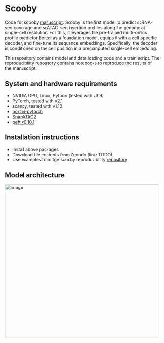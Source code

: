 # Scooby

Code for scooby [manuscript]().
Scooby is the first model to predict scRNA-seq coverage and scATAC-seq insertion profiles along the genome at single-cell resolution.
For this, it leverages the pre-trained multi-omics profile predictor Borzoi as a foundation model, equips it with a cell-specific decoder, and fine-tune its sequence embeddings. Specifically, the decoder is conditioned on the cell position in a precomputed single-cell embedding.

This repository contains model and data loading code and a train script. 
The reproducibility [repository](https://github.com/gagneurlab/scooby_reproducibility) contains notebooks to reproduce the results of the manuscript.

## System and hardware requirements
 - NVIDIA GPU, Linux, Python (tested with v3.9)
 - PyTorch, tested with v2.1
 - scanpy, tested with v1.10
 - [borzoi-pytorch](https://github.com/johahi/borzoi-pytorch)
 - [SnapATAC2](https://github.com/lauradmartens/SnapATAC2)
 - [peft v0.10.1](https://github.com/lauradmartens/peft)

## Installation instructions
 - Install above packages
 - Download file contents from Zenodo (link: TODO)
 - Use examples from tge scooby reproducibility [repository](https://github.com/gagneurlab/scooby_reproducibility)

## Model architecture
<img width="500" alt="image" src="https://github.com/user-attachments/assets/98a52a86-67b1-4fb2-8b94-227ce2e47af2">
